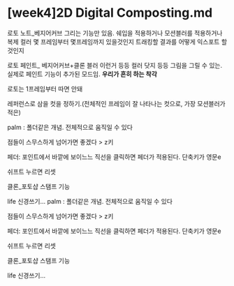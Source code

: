 [week4]2D Digital Composting.md
==========================
로토 노트_베지어커브 그리는 기능만 있음. 쉐입을 적용하거나 모션블러를 적용하거나 복제 컬러 몇 프레임부터 몇프레임까지 있을것인지 트래킹할 결과를 어떻게 익스포트 할것인지

로토 페인트_ 베지어커브+클론 블러 이런거 등등 컬러 닷지 등등 그림을 그릴 수 있는. 실제로 페인트 기능이 추가된 모드임.
**우리가 흔히 하는 착각**

로토는 1프레임부터 따면 안돼

레퍼런스로 삼을 컷을 정하기.(전체적인 프레임이 잘 나타나는 컷으로, 가장 모션블러가 적은)

palm : 폴더같은 개념. 전체적으로 움직일 수 있다 

점들이 스무스하게 넘어가면 좋겠다 > z키

페더: 포인트에서 바깥에 보이느느 직선을 클릭하면 페더가 적용된다. 단축키가 영문e

쉬프트 누르면 리셋

클론_포토샵 스탬프 기능 

life 신경쓰기...
palm : 폴더같은 개념. 전체적으로 움직일 수 있다 

점들이 스무스하게 넘어가면 좋겠다 > z키

페더: 포인트에서 바깥에 보이느느 직선을 클릭하면 페더가 적용된다. 단축키가 영문e

쉬프트 누르면 리셋

클론_포토샵 스탬프 기능 

life 신경쓰기...
